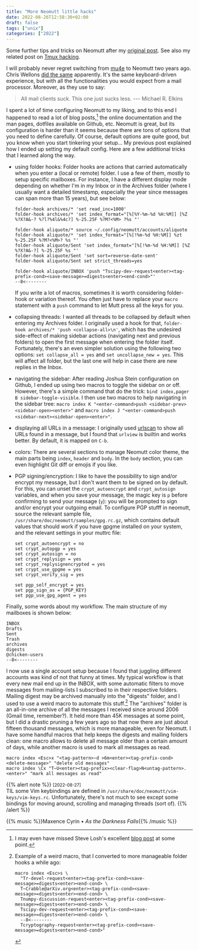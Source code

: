 ```yaml
---
title: "More Neomutt little hacks"
date: 2022-08-26T12:58:30+02:00
draft: false
tags: ["unix"]
categories: ["2022"]
---
```


Some further tips and tricks on Neomutt after my [original post]. See also my related post on [Tmux hacking].

I will probably never regret switching from [mu4e] to Neomutt two years ago. Chris Wellons [did the same] apparently. It's the same keyboard-driven experience, but with all the functionalities you would expect from a mail processor. Moreover, as they use to say:

> All mail clients suck. This one just sucks less. --- Michael R. Elkins

I spent a lot of time configuring Neomutt to my liking, and to this end I happened to read a lot of blog posts,[^1] the online documentation and the man pages, dotfiles available on Github, etc. Neomutt is great, but its configuration is harder than it seems because there are tons of options that you need to define carefully. Of course, default options are quite good, but you know when you start tinkering your setup... My previous post explained how I ended up setting my default config. Here are a few additional tricks that I learned along the way.

- using folder hooks: Folder hooks are actions that carried automatically when you enter a (local or remote) folder. I use a few of them, mostly to setup specific mailboxes. For instance, I have a different display mode depending on whether I'm in my Inbox or in the Archives folder (where I usually want a detailed timestamp, especially the year since messages can span more than 15 years), but see below:

     ```
     folder-hook archives/* 'set read_inc=1000'
     folder-hook archives/* 'set index_format="[%[%Y-%m-%d %H:%M]] [%Z %?X?A&-? %?l?%4l&%4c?] %-25.25F %?M?<%M> ?%s "'

     folder-hook aliquote/* source ~/.config/neomutt/accounts/aliquote
     folder-hook aliquote/* 'set index_format="[%[!%m-%d %H:%M]] %zt %-25.25F %?M?<%M>? %s "'
     folder-hook aliquote/Sent 'set index_format="[%[!%m-%d %H:%M]] [%Z %?X?A&-?] %-25.25F %s "'
     folder-hook aliquote/Sent 'set sort=reverse-date-sent'
     folder-hook aliquote/Sent set strict_threads=yes

     folder-hook aliquote/INBOX 'push "Tscipy-dev-request<enter><tag-prefix-cond><save-message>=digests<enter><end-cond>"'
     --8<--------
     ```

     If you write a lot of macros, sometimes it is worth considering folder-hook or variation thereof. You often just have to replace your `macro` statement with a `push` command to let Mutt press all the keys for you.

- collapsing threads: I wanted all threads to be collapsed by default when entering my Archives folder. I originally used a hook for that, `folder-hook archives/* 'push <collapse-all>\n'`, which has the undesired side-effect of making sidebar actions (navigating next and previous folders) to open the first message when entering the folder itself. Fortunately, there's an even simpler solution using the following two options: `set collapse_all = yes` and `set uncollapse_new = yes`. This will affect all folder, but the last one will help in case there are new replies in the Inbox.

- navigating the sidebar: After reading Joshua Stein configuration on Github, I ended up using two macros to toggle the sidebar on or off. However, there's a simple command that do the trick: `bind index,pager B sidebar-toggle-visible`. I then use two macros to help navigating in the sidebar tree: `macro index K "<enter-command>push <sidebar-prev><sidebar-open><enter>"` and `macro index J "<enter-command>push <sidebar-next><sidebar-open><enter>"`.

- displaying all URLs in a message: I originally used [urlscan] to show all URLs found in a message, but I found that `urlview` is builtin and works better. By default, it is mapped on `C-b`.

- colors: There are several sections to manage Neomutt color theme, the main parts being `index`, `header` and `body`. In the `body` section, you can even highlight Git diff or emojis if you like.

- PGP signing/encryption: I like to have the possibility to sign and/or encrypt my message, but I don't want them to be signed on by default. For this, you can unset the `crypt_autoencrypt` and `crypt_autosign` variables, and when you save your message, the magic key is `p` before confirming to send your message (`y`): you will be prompted to sign and/or encrypt your outgoing email. To configure PGP stufff in neomutt, source the relevant sample file, `/usr/share/doc/neomutt/samples/gpg.rc.gz`, which contains default values that should work if you have gpgme installed on your system, and the relevant settings in your muttrc file:

     ```
     set crypt_autoencrypt = no
     set crypt_autopgp = yes
     set crypt_autosign = no
     set crypt_replysign = yes
     set crypt_replysignencrypted = yes
     set crypt_use_gpgme = yes
     set crypt_verify_sig = yes

     set pgp_self_encrypt = yes
     set pgp_sign_as = {PGP_KEY}
     set pgp_use_gpg_agent = yes
     ```

Finally, some words about my workflow. The main structure of my mailboxes is shown below:

```
INBOX
Drafts
Sent
Trash
archives
digests
@chicken-users
--8<--------
```

I now use a single account setup because I found that juggling different accounts was kind of not that funny at times. My typical workflow is that every new mail end up in the INBOX, with some automatic filters to move messages from mailing-lists I subscribed to in their respective folders. Mailing digest may be archived manually into the "digests" folder, and I used to use a weird macro to automate this stuff.[^2] The "archives" folder is an all-in-one archive of all the messages I received since around 2006 (Gmail time, remember?). It held more than 45K messages at some point, but I did a drastic pruning a few years ago so that now there are just about fifteen thousand messages, which is more manageable, even for Neomutt. I have some handful macros that help keeps the digests and mailing folders clean: one macro allows to delete all message older than a certain amount of days, while another macro is used to mark all messages as read.

```
macro index <Esc>x "<tag-pattern>~d >6m<enter><tag-prefix-cond><delete-message>" "delete old messages"
macro index \Cx "T~U<enter><tag-prefix><clear-flag>N<untag-pattern>.<enter>" "mark all messages as read"
```

{{% alert note %}}
<small>[2022-08-27]</small><br>
TIL some Vim keybindings are defined in `/usr/share/doc/neomutt/vim-keys/vim-keys.rc`. Unfortunately, there's not much to see except some bindings for moving around, scrolling and managing threads (sort of).
{{% /alert %}}

{{% music %}}Maxence Cyrin • _As the Darkness Falls_{{% /music %}}

[original post]: /post/neomutt/
[tmux hacking]: /post/tmux-little-hacks/
[mu4e]: https://www.emacswiki.org/emacs/mu4e
[did the same]: https://nullprogram.com/blog/2017/06/15/
[urlscan]: https://github.com/firecat53/urlscan

[^1]: I may even have missed Steve Losh's excellent [blog post](https://stevelosh.com/blog/2012/10/the-homely-mutt/) at some point.
[^2]:
    Example of a weird macro, that I converted to more manageable folder hooks a while ago:

    ```
    macro index <Esc>s \
      "Tr-devel-request<enter><tag-prefix-cond><save-message>=digests<enter><end-cond> \
      T~Crabble@arXiv.org<enter><tag-prefix-cond><save-message>=digests<enter><end-cond> \
      Tnumpy-discussion-request<enter><tag-prefix-cond><save-message>=digests<enter><end-cond> \
      Tscipy-dev-request<enter><tag-prefix-cond><save-message>=digests<enter><end-cond> \
      --8<--------
      Tcryptography-request<enter><tag-prefix-cond><save-message>=digests<enter><end-cond>"
    ```
